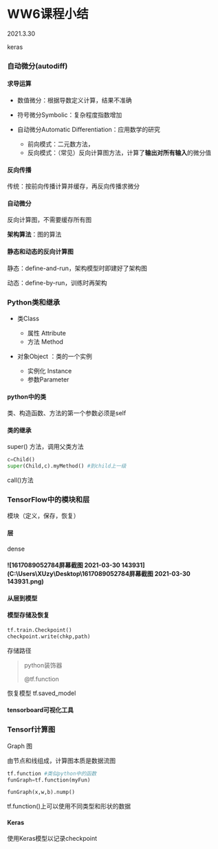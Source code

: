 # WW6课程小结

2021.3.30

keras

### 自动微分(autodiff)

#### 求导运算

+ 数值微分：根据导数定义计算，结果不准确

+ 符号微分Symbolic：复杂程度指数增加
+ 自动微分Automatic Differentiation：应用数学的研究
  + 前向模式：二元数方法，
  + 反向模式：（常见）反向计算图方法，计算了**输出对所有输入**的微分值

#### 反向传播

传统：按前向传播计算并缓存，再反向传播求微分

#### 自动微分

反向计算图，不需要缓存所有图

**架构算法**：图的算法

#### 静态和动态的反向计算图

静态：define-and-run，架构模型时即建好了架构图

动态：define-by-run，训练时再架构

### Python类和继承

+ 类Class
  + 属性 Attribute
  + 方法 Method

+ 对象Object ：类的一个实例
  + 实例化 Instance
  + 参数Parameter

#### python中的类

类、构造函数、方法的第一个参数必须是self

#### 类的继承

super() 方法，调用父类方法

```python
c=Child()
super(Child,c).myMethod() #到child上一级
```

call()方法

### TensorFlow中的模块和层

模块（定义，保存，恢复）

#### 层

dense

#### ![1617089052784屏幕截图 2021-03-30 143931](C:\Users\XUzy\Desktop\1617089052784屏幕截图 2021-03-30 143931.png)

#### 从层到模型

#### 模型存储及恢复

```python
tf.train.Checkpoint()
checkpoint.write(chkp,path)
```

存储路径

>  python装饰器
>
> @tf.function

恢复模型 tf.saved_model

#### tensorboard可视化工具

### Tensorf计算图



Graph 图

由节点和线组成，计算图本质是数据流图

```python
tf.function #类似python中的函数
funGraph=tf.function(myFun)

funGraph(x,w,b).nump()
```

tf.function()上可以使用不同类型和形状的数据

#### Keras

使用Keras模型以记录checkpoint